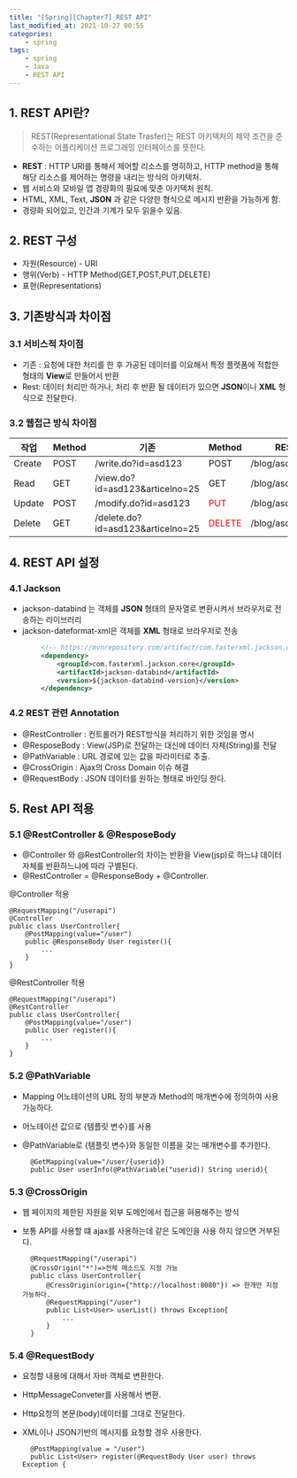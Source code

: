 ```yaml
---
title: "[Spring][Chapter7] REST API"
last_modified_at: 2021-10-27 00:55
categories:
    - spring
tags:
    - spring
    - Java
    - REST API
---
```


## 1. REST API란?
> REST(Representational State Trasfer)는 REST 아키텍처의 제약 조건을 준수하는 어플리케이션 프로그래밍 인터페이스를 뜻한다.

* **REST** : HTTP URI를 통해서 제어할 리소스를 명히하고, HTTP method을 통해 해당 리소스를 제어하는 명령을 내리는 방식의 아키텍처.
* 웹 서비스와 모바일 앱 경량화의 필요에 맞춘 아키텍처 원칙.
* HTML, XML, Text, **JSON**  과 같은 다양한 형식으로 메시지 반환을 가능하게 함.
* 경량화 되어있고, 인간과 기계가 모두 읽을수 있음.

## 2. REST 구성
* 자원(Resource) - URI
* 행위(Verb) - HTTP Method(GET,POST,PUT,DELETE)
* 표현(Representations)

## 3. 기존방식과 차이점
### 3.1  서비스적 차이점
* 기존 : 요청에 대한 처리를 한 후 가공된 데이터를 이요해서 특정 플렛폼에 적합한 형태의 **View**로 만들어서 반환
* Rest: 데이터 처리만 하거나, 처리 후 반환 될 데이터가 있으면 **JSON**이나 **XML** 형식으로 전달한다.

### 3.2 웹접근 방식 차이점

|작업|Method|기존|Method|REST|
|------|---|---|---|---|
|Create|POST|/write.do?id=asd123|POST|/blog/asd123|
|Read|GET|/view.do?id=asd123&articelno=25|GET|/blog/asd123/25|
|Update|POST|/modify.do?id=asd123|<span style="color:red">PUT</span>|/blog/asd123|
|Delete|GET|/delete.do?id=asd123&articelno=25|<span style="color:red">DELETE</span>|/blog/asd123|


## 4. REST API 설정
### 4.1 Jackson
* jackson-databind 는 객체를 **JSON** 형태의 문자열로 변환시켜서 브라우저로 전송하는 라이브러리
* jackson-dateformat-xml은 객체를 **XML** 형태로 브라우저로 전송
```xml
		<!-- https://mvnrepository.com/artifact/com.fasterxml.jackson.core/jackson-databind -->
		<dependency>
			<groupId>com.fasterxml.jackson.core</groupId>
			<artifactId>jackson-databind</artifactId>
			<version>${jackson-databind-version}</version>
		</dependency>
```

### 4.2 REST 관련 Annotation
* @RestController : 컨트롤러가 REST방식을 처리하기 위한 것임을 명시
* @ResposeBody : View(JSP)로 전달하는 대신에 데이터 자체(String)를 전달
* @PathVariable : URL 경로에 있는 값을 파라미터로 추출.
* @CrossOrigin : Ajax의 Cross Domain 이슈 해결
* @RequestBody : JSON 데이터를 원하는 형태로 바인딩 한다.

## 5. Rest API 적용
### 5.1 @RestController & @ResposeBody
* @Controller 와 @RestController의 차이는 반환을 View(jsp)로 하느냐 데이터 자체를 반환하느냐에 따라 구별된다. 
* @RestController = @ResponseBody + @Controller.

@Controller 적용

	@RequestMapping("/userapi")
	@Controller
	public class UserController{
		@PostMapping(value="/user")
		public @ResponseBody User register(){
			...
		} 
	}
	
@RestController 적용

	@RequestMapping("/userapi")
	@RestController
	public class UserController{
		@PostMapping(value="/user")
		public User register(){
			...
		} 
	}

### 5.2 @PathVariable

* Mapping 어노테이션의 URL 정의 부분과 Method의 매개변수에 정의하여 사용 가능하다.
* 어노테이션 값으로 {템플릿 변수}를 사용
* @PathVariable로 {템플릿 변수}와 동일한 이름을 갖는 매개변수를 추가한다.

		@GetMapping(value="/user/{userid})
		public User userInfo(@PathVariable("userid)) String userid){

### 5.3 @CrossOrigin
* 웹 페이지의 제한된 자원을 외부 도메인에서 접근을 혀용해주는 방식
* 보통 API를 사용할 떄 ajax를 사용하는데 같은 도메인을 사용 하지 않으면 거부된다.

		@RequestMapping("/userapi")
		@CrossOrigin("*")=>전체 메소드도 지정 가능
		public class UserController{
			@CressOrigin(origin={"http://localhost:8080"}) => 한개만 지정 가능하다.
			@RequestMapping("/user")
			public List<User> userList() throws Exception{
				...
			}
		}

### 5.4 @RequestBody
* 요청할 내용에 대해서 자바 객체로 변환한다. 
* HttpMessageConveter를 사용해서 변환.
* Http요청의 본문(body)데이터를 그대로 전달한다.
* XML이나 JSON기반의 메시지를 요청할 경우 사용한다.

		@PostMapping(value = "/user")
		public List<User> register(@RequestBody User user) throws Exception {